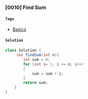 ### [0010] Find Sum

#### `Tags`
- [Basics](../01-basics.md)

#### `Solution`
```java
class Solution {
     int findSum(int n){
        int sum = 0;
        for (int i= 1; i <= n; i++)
        {
            sum = sum + i;
        }
        return sum;
    }
}
```
